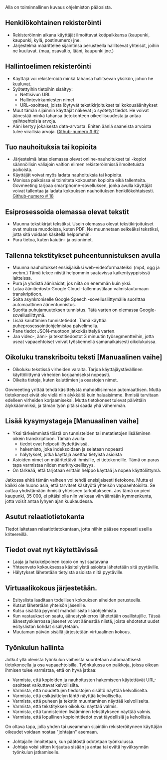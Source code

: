 
<p> Alla on toiminnallinen kuvaus ohjelmiston pääosista. </p>
<h2> Henkilökohtainen rekisteröinti </h2>
<ul>
<li> Rekisteröinnin aikana käyttäjät ilmoittavat kotipaikkansa (kaupunki, kaupunki, kylä, postinumero) jne. </li>
<li> Järjestelmä määrittelee sijaintinsa perusteella hallitsevat yhteisöt, joihin ne kuuluvat. (maa, osavaltio, lääni, kaupunki jne.) </li>
</ul><h2> Hallintoelimen rekisteröinti </h2>
<ul>
<li> Käyttäjä voi rekisteröidä minkä tahansa hallitsevan yksikön, johon he kuuluvat. </li>
<li> Syötettyihin tietoihin sisältyy: 
<ul>
<li> Nettisivun URL </li>
<li> Hallintovirkamiesten nimet </li>
<li> URL-osoitteet, joista löytyvät tekstikirjoitukset tai kokousäänitykset </li>
</ul></li>
<li> Muut tämän sijainnin käyttäjät näkevät jo syötetyt tiedot. He voivat äänestää minkä tahansa tietokohteen oikeellisuudesta ja antaa vaihtoehtoisia arvoja. </li>
<li> Ääni kertyy jokaisesta data-arvosta. Eniten ääniä saaneista arvoista tulee virallisia arvoja. <a href="https://github.com/govmeeting/govmeeting/issues/62">Github-numero
# 62</a> </li>
</ul><h2> Tuo nauhoituksia tai kopioita </h2>
<ul>
<li> Järjestelmä lataa olemassa olevat online-nauhoitukset tai -kopiot säännöllisin väliajoin valtion elimen rekisteröinnissä ilmoitetuista paikoista. </li>
<li> Käyttäjät voivat myös ladata nauhoituksia tai kopioita. </li>
<li> Monissa paikoissa ei toimiteta kokousten kopioita eikä tallenteita. Govmeeting tarjoaa smartphome-sovelluksen, jonka avulla käyttäjät voivat tallentaa ja ladata kokouksen nauhoituksen henkilökohtaisesti. <a href="https://github.com/govmeeting/govmeeting/issues/18">Github-numero
# 18</a> </li>
</ul><h2> Esiprosessoida olemassa olevat tekstit </h2>
<ul>
<li> Muunna tekstikirjat tekstiksi. Usein olemassa olevat tekstikirjoitukset ovat muissa muodoissa, kuten PDF. Ne muunnetaan selkeäksi tekstiksi, jotta sitä voidaan käsitellä helpommin. </li>
<li> Pura tietoa, kuten kaiutin- ja osionimet. </li>
</ul><h2> Tallenna tekstitykset puheentunnistuksen avulla </h2>
<ul>
<li> Muunna nauhoitukset ensisijaisiksi web-videoformaateiksi (mp4, ogg ja webm.) Tämä tekee niistä helpommin saatavissa kaikentyyppisissä laitteissa. </li>
<li> Pura ja yhdistä ääniraidat, jos niitä on enemmän kuin yksi. </li>
<li> Lataa äänitiedosto Google Cloud -tallennustilaan valmistautumaan transkriptioon. </li>
<li> Soita asynkroniselle Google Speech -sovellusliittymälle suorittaa automaattinen äänentunnistus. </li>
<li> Suorita puhujamuutoksen tunnistus. Tätä varten on olemassa Google-sovellusliittymä. </li>
<li> Lisää kaiuttimien tunnistetiedot. Tämä käyttää puheprosessointiohjelmistoa palvelimella. </li>
<li> Pane tiedot JSON-muotoon jatkokäsittelyä varten. </li>
<li> Jaa video-, ääni- ja tekstitiedostot 3 minuutin työsegmentteihin, jotta useat vapaaehtoiset voivat työskennellä samanaikaisesti oikolukuissa. </li>
</ul><h2> Oikoluku transkriboitu teksti [Manuaalinen vaihe] </h2>
<ul>
<li> Oikoluku tekstissä virheiden varalta. Tarjoa käyttäjäystävällinen käyttöliittymä virheiden korjaamiseksi nopeasti. </li>
<li> Oikeita tietoja, kuten kaiuttimien ja osastojen nimet. </li>
</ul>
<p> Govmeeting yrittää tehdä käsittelystä mahdollisimman automaattisen. Mutta tietokoneet eivät ole vielä niin älykkäitä kuin haluaisimme. Ihmisiä tarvitaan edelleen virheiden korjaamiseksi. Mutta tietokoneet tulevat päivittäin älykkäämmiksi, ja tämän työn pitäisi saada yhä vähemmän. </p>
<h2> Lisää kysymystageja [Manuaalinen vaihe] </h2>
<ul>
<li> Yksi tärkeimmistä töistä on tunnisteiden tai metatietojen lisääminen oikein transkriptioon. Tämän avulla: 
<ul>
<li> tiedot ovat helposti löydettävissä. </li>
<li> hakemisto, joka indeksoidaan ja selataan nopeasti </li>
<li> hälytykset, jotka käyttäjä asettaa tietyistä asioista </li>
</ul></li>
<li> Asioiden nimet on määritettävä ihmisille, ei tietokoneille. Tämä on paras tapa varmistaa niiden merkityksellisyys. </li>
<li> On tärkeää, että tarjotaan erittäin helppo käyttää ja nopea käyttöliittymä. </li>
</ul>
<p> Jatkossa ehkä tämän vaiheen voi tehdä ensisijaisesti tietokone. Mutta ei kaikki ole huono asia, että tarvitset käsityötä yhteisön vapaaehtoisilta. Se auttaa yhdistämään ihmisiä yhteiseen tarkoitukseen. Jos tämä on pieni kaupunki, 35 000, ei pitäisi olla niin vaikeaa värväämään kymmenkunta, jotta voisit antaa lyhyen ajan kuukaudessa. </p>
<h2> Asutut relaatiotietokanta </h2>
<p> Tiedot laitetaan relaatiotietokantaan, jotta niihin pääsee nopeasti useilla kriteereillä. </p>
<h2> Tiedot ovat nyt käytettävissä </h2>
<ul>
<li> Laaja ja hakukelpoinen kopio on nyt saatavana </li>
<li> Yhteenveto kokouksessa käsitellyistä asioista lähetetään sitä pyytäville. </li>
<li> Hälytykset lähetetään tietyistä asioista niitä pyytäville. </li>
</ul><h2> Virtuaalikokous järjestetään. </h2>
<ul>
<li> Esityslista laaditaan todellisen kokouksen aiheiden perusteella. </li>
<li> Kutsut lähetetään yhteisön jäsenille. </li>
<li> Kutsu sisältää pyynnöt mahdollisista lisäohjelmista. </li>
<li> Kun vastaukset on saatu, äänestyskierros lähetetään osallistujille. Tässä äänestyskierrossa jäsenet voivat äänestää niistä, joista ehdotetut uudet esityslistan kohdat sisällytetään. </li>
<li> Muutaman päivän sisällä järjestetään virtuaalinen kokous. </li>
</ul><h2> Työnkulun hallinta </h2>
<p> Jotkut yllä olevista työnkulun vaiheista suoritetaan automaattisesti tietokoneella ja osa vapaaehtoisilla. Työnkulussa on paikkoja, joissa oikean ihmisen tulee varmistaa, että on hyvä jatkaa: </p>

<ul>
<li> Varmista, että kopioiden ja nauhoitusten hakemiseen käytettävät URL-osoitteet vaikuttavat kelvollisilta. </li>
<li> Varmista, että noudettujen tiedostojen sisältö näyttää kelvolliselta. </li>
<li> Varmista, että esikäsittelyn lähtö näyttää kelvolliselta. </li>
<li> Varmista, että puheen ja tekstin muuntaminen näyttää kelvolliselta. </li>
<li> Varmista, että tekstityksen oikoluku näyttää valmis. </li>
<li> Varmista, että tunnisteiden lisääminen tekstitykseen näyttää valmis. </li>
<li> Varmista, että lopullinen kopiointitiedot ovat täydellisiä ja kelvollisia. </li>
</ul>
<p> On oltava tapa, jolla yhden tai useamman sijaintiin rekisteröityneen käyttäjän oikeudet voidaan nostaa "johtajan" asemaan. </p>

<ul>
<li> Johtajalle ilmoitetaan, kun päätöstä odotetaan työnkulussa. </li>
<li> Johtaja voisi sitten kirjautua sisään ja antaa tai evätä hyväksynnän työnkulun jatkamiselle. </li>
</ul>
